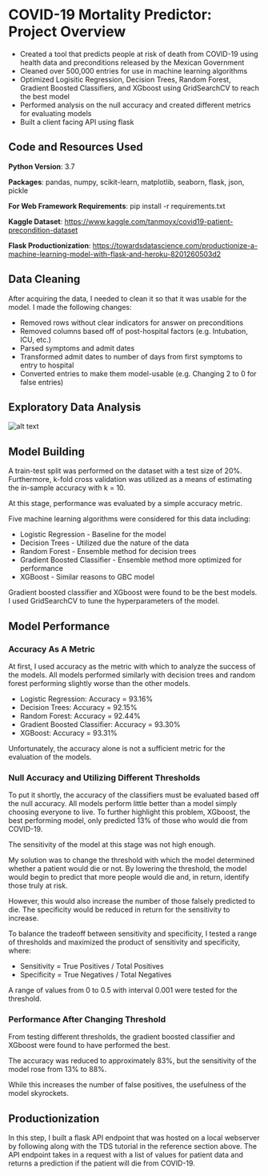 # COVID-19 Mortality Predictor: Project Overview

* Created a tool that predicts people at risk of death from COVID-19 using health data and preconditions released by the Mexican Government
* Cleaned over 500,000 entries for use in machine learning algorithms
* Optimized Logisitic Regression, Decision Trees, Random Forest, Gradient Boosted Classifiers, and XGboost using GridSearchCV to reach the best model
* Performed analysis on the null accuracy and created different metrics for evaluating models
* Built a client facing API using flask

## Code and Resources Used
<strong>Python Version</strong>: 3.7

<strong>Packages</strong>: pandas, numpy, scikit-learn, matplotlib, seaborn, flask, json, pickle

<strong>For Web Framework Requirements</strong>: pip install -r requirements.txt

<strong>Kaggle Dataset</strong>: https://www.kaggle.com/tanmoyx/covid19-patient-precondition-dataset

<strong>Flask Productionization</strong>: https://towardsdatascience.com/productionize-a-machine-learning-model-with-flask-and-heroku-8201260503d2

## Data Cleaning

After acquiring the data, I needed to clean it so that it was usable for the model. I made the following changes:

* Removed rows without clear indicators for answer on preconditions
* Removed columns based off of post-hospital factors (e.g. Intubation, ICU, etc.)
* Parsed symptoms and admit dates
* Transformed admit dates to number of days from first symptoms to entry to hospital
* Converted entries to make them model-usable (e.g. Changing 2 to 0 for false entries)

## Exploratory Data Analysis

![alt text](https://github.com/pjs1221/covid_patients_mexico/tree/master/Correlation.png)

## Model Building

A train-test split was performed on the dataset with a test size of 20%. Furthermore, k-fold cross validation was utilized as a means of estimating the in-sample accuracy with k = 10. 

At this stage, performance was evaluated by a simple accuracy metric.

Five machine learning algorithms were considered for this data including:

* Logistic Regression - Baseline for the model
* Decision Trees - Utilized due the nature of the data
* Random Forest - Ensemble method for decision trees
* Gradient Boosted Classifier - Ensemble method more optimized for performance
* XGBoost - Similar reasons to GBC model

Gradient boosted classifier and XGboost were found to be the best models. I used GridSearchCV to tune the hyperparameters of the model.

## Model Performance

### Accuracy As A Metric

At first, I used accuracy as the metric with which to analyze the success of the models. All models performed similarly with decision trees and random forest performing slightly worse than the other models. 

* Logistic Regression: Accuracy = 93.16%
* Decision Trees: Accuracy = 92.15%
* Random Forest: Accuracy = 92.44%
* Gradient Boosted Classifier: Accuracy = 93.30%
* XGBoost: Accuracy = 93.31%

Unfortunately, the accuracy alone is not a sufficient metric for the evaluation of the models.


### Null Accuracy and Utilizing Different Thresholds

To put it shortly, the accuracy of the classifiers must be evaluated based off the null accuracy. All models perform little better than a model simply choosing everyone to live. To further highlight this problem, XGboost, the best performing model, only predicted 13% of those who would die from COVID-19. 

The sensitivity of the model at this stage was not high enough.

My solution was to change the threshold with which the model determined whether a patient would die or not. By lowering the threshold, the model would begin to predict that more people would die and, in return, identify those truly at risk.

However, this would also increase the number of those falsely predicted to die. The specificity would be reduced in return for the sensitivity to increase.

To balance the tradeoff between sensitivity and specificity, I tested a range of thresholds and maximized the product of sensitivity and specificity, where:

* Sensitivity = True Positives / Total Positives
* Specificity = True Negatives / Total Negatives

A range of values from 0 to 0.5 with interval 0.001 were tested for the threshold.

### Performance After Changing Threshold

From testing different thresholds, the gradient boosted classifier and XGboost were found to have performed the best.

The accuracy was reduced to approximately 83%, but the sensitivity of the model rose from 13% to 88%.

While this increases the number of false positives, the usefulness of the model skyrockets.

## Productionization

In this step, I built a flask API endpoint that was hosted on a local webserver by following along with the TDS tutorial in the reference section above. The API endpoint takes in a request with a list of values for patient data and returns a prediction if the patient will die from COVID-19.
